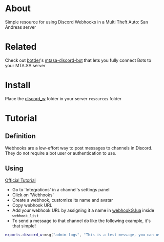 # About

Simple resource for using Discord Webhooks in a Multi Theft Auto: San Andreas server

# Related

Check out [botder](https://github.com/botder)'s [mtasa-discord-bot](https://github.com/botder/mtasa-discord-bot) that lets you fully connect Bots to your MTA:SA server

# Install

Place the [discord_w](https://github.com/Fernando-A-Rocha/mta-discord-webhooks/tree/main/discord_w) folder in your server `resources` folder

# Tutorial

## Definition

Webhooks are a low-effort way to post messages to channels in Discord. They do not require a bot user or authentication to use.

## Using

[Official Tutorial](https://support.discord.com/hc/en-us/articles/228383668-Intro-to-Webhooks)

- Go to 'Integrations' in a channel's settings panel
- Click on 'Webhooks'
- Create a webhook, customize its name and avatar
- Copy webhook URL
- Add your webhook URL by assigning it a name in [webhookG.lua](/discord_w/webhookG.lua) inside `webhook_list`
- To send a message to that channel do like the following example, it's that simple!

```lua
exports.discord_w:msg("admin-logs", "This is a test message, you can use **basic formatting**!\nAnd go to new lines like this.")
```
